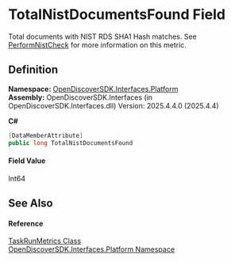 # TotalNistDocumentsFound Field


Total documents with NIST RDS SHA1 Hash matches. See <a href="9a14d9e6-6d58-1163-4789-91d54fe0dded">PerformNistCheck</a> for more information on this metric.



## Definition
**Namespace:** <a href="a1e65d49-050f-842a-426e-ba8aab188009">OpenDiscoverSDK.Interfaces.Platform</a>  
**Assembly:** OpenDiscoverSDK.Interfaces (in OpenDiscoverSDK.Interfaces.dll) Version: 2025.4.4.0 (2025.4.4)

**C#**
``` C#
[DataMemberAttribute]
public long TotalNistDocumentsFound
```



#### Field Value
Int64

## See Also


#### Reference
<a href="23cd2f21-0524-7376-cd03-7093ebda546d">TaskRunMetrics Class</a>  
<a href="a1e65d49-050f-842a-426e-ba8aab188009">OpenDiscoverSDK.Interfaces.Platform Namespace</a>  
